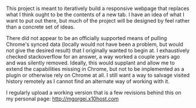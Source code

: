This project is meant to iteratively build a responsive webpage that replaces what I think ought to be the contents of a new tab.  I have an idea of what I want to put out there, but much of the project will be designed by feel rather than a concrete set of ideas.

There did not appear to be an officially supported means of pulling Chrome's synced data (locally would not have been a problem, but would not give the desired result) that I originally wanted to begin at. I exhaustively checked stackoverflow for an answer, a way worked a couple years ago and was silently removed. Ideally, this would supplant and allow me to extend the capabilities missing in Chrome, but not to be implemented as a plugin or otherwise rely on Chrome at all. I still want a way to salvage visited history remotely as I cannot find an alternate way of working with it.

I regularly upload a working version that is a few revisions behind this on my personal page: http://mgorgei.x10host.com